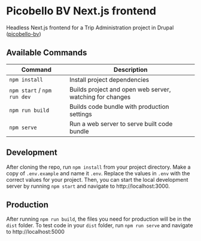 # Picobello BV Next.js frontend

Headless Next.js frontend for a Trip Administration project in Drupal ([picobello-bv](https://github.com/AppelBoomHD/picobello-bv))

## Available Commands

| Command                     | Description                                              |
| --------------------------- | -------------------------------------------------------- |
| `npm install`               | Install project dependencies                             |
| `npm start` / `npm run dev` | Builds project and open web server, watching for changes |
| `npm run build`             | Builds code bundle with production settings              |
| `npm serve`                 | Run a web server to serve built code bundle              |

## Development

After cloning the repo, run `npm install` from your project directory. Make a copy of `.env.example` and name it `.env`. Replace the values in `.env` with the correct values for your project.
Then, you can start the local development server by running `npm start` and navigate to http://localhost:3000.

## Production

After running `npm run build`, the files you need for production will be in the `dist` folder. To test code in your `dist` folder, run `npm run serve` and navigate to http://localhost:5000
